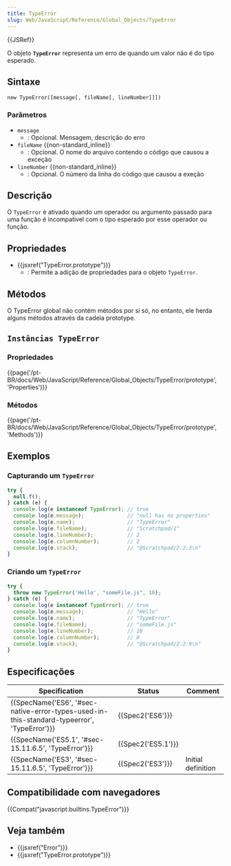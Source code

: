 ```yaml
---
title: TypeError
slug: Web/JavaScript/Reference/Global_Objects/TypeError
---
```

{{JSRef}}

O objeto **`TypeError`** representa um erro de quando um valor não é do tipo esperado.

## Sintaxe

```
new TypeError([message[, fileName[, lineNumber]]])
```

### Parâmetros

- `message`
  - : Opcional. Mensagem, descrição do erro
- `fileName` {{non-standard_inline}}
  - : Opcional. O nome do arquivo contendo o código que causou a exceção
- `lineNumber` {{non-standard_inline}}
  - : Opcional. O número da linha do código que causou a exeção

## Descrição

O `TypeError` é ativado quando um operador ou argumento passado para uma função é incompativel com o tipo esperado por esse operador ou função.

## Propriedades

- {{jsxref("TypeError.prototype")}}
  - : Permite a adição de propriedades para o objeto `TypeError`.

## Métodos

O TypeError global não contém métodos por si só, no entanto, ele herda alguns métodos através da cadeia prototype.

## `Instâncias TypeError`

### Propriedades

{{page('/pt-BR/docs/Web/JavaScript/Reference/Global_Objects/TypeError/prototype', 'Properties')}}

### Métodos

{{page('/pt-BR/docs/Web/JavaScript/Reference/Global_Objects/TypeError/prototype', 'Methods')}}

## Exemplos

### Capturando um `TypeError`

```js
try {
  null.f();
} catch (e) {
  console.log(e instanceof TypeError); // true
  console.log(e.message);              // "null has no properties"
  console.log(e.name);                 // "TypeError"
  console.log(e.fileName);             // "Scratchpad/1"
  console.log(e.lineNumber);           // 2
  console.log(e.columnNumber);         // 2
  console.log(e.stack);                // "@Scratchpad/2:2:3\n"
}
```

### Criando um `TypeError`

```js
try {
  throw new TypeError('Hello', "someFile.js", 10);
} catch (e) {
  console.log(e instanceof TypeError); // true
  console.log(e.message);              // "Hello"
  console.log(e.name);                 // "TypeError"
  console.log(e.fileName);             // "someFile.js"
  console.log(e.lineNumber);           // 10
  console.log(e.columnNumber);         // 0
  console.log(e.stack);                // "@Scratchpad/2:2:9\n"
}
```

## Especificações

| Specification                                                                                                            | Status                   | Comment            |
| ------------------------------------------------------------------------------------------------------------------------ | ------------------------ | ------------------ |
| {{SpecName('ES6', '#sec-native-error-types-used-in-this-standard-typeerror', 'TypeError')}} | {{Spec2('ES6')}}     |                    |
| {{SpecName('ES5.1', '#sec-15.11.6.5', 'TypeError')}}                                                     | {{Spec2('ES5.1')}} |                    |
| {{SpecName('ES3', '#sec-15.11.6.5', 'TypeError')}}                                                     | {{Spec2('ES3')}}     | Initial definition |

## Compatibilidade com navegadores

{{Compat("javascript.builtins.TypeError")}}

## Veja também

- {{jsxref("Error")}}
- {{jsxref("TypeError.prototype")}}

